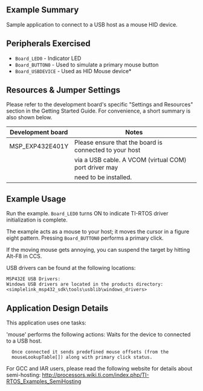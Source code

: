 ## Example Summary

Sample application to connect to a USB host as a mouse HID device.

## Peripherals Exercised

* `Board_LED0` -   Indicator LED
* `Board_BUTTON0`  - Used to simulate a primary mouse button
* `Board_USBDEVICE` - Used as HID Mouse device*

## Resources & Jumper Settings

Please refer to the development board's specific "Settings and Resources"
section in the Getting Started Guide. For convenience, a short summary is also
shown below.

| Development board | Notes |
| --- | --- |
|MSP_EXP432E401Y        | Please ensure that the board is connected to your host |
|        | via a USB cable. A VCOM (virtual COM) port driver may  |
|      | need to be installed.                                  |


## Example Usage

Run the example. `Board_LED0` turns ON to indicate TI-RTOS driver
initialization is complete.

The example acts as a mouse to your host; it moves the cursor in a figure eight
pattern.  Pressing `Board_BUTTON0` performs a primary click.

If the moving mouse gets annoying, you can suspend the target by hitting Alt-F8
in CCS.

USB drivers can be found at the following locations:

    MSP432E USB Drivers:
    Windows USB drivers are located in the products directory:
    <simplelink_msp432_sdk\tools\usblib\windows_drivers>


## Application Design Details

This application uses one tasks:

  'mouse' performs the following actions:
      Waits for the device to connected to a USB host.

      Once connected it sends predefined mouse offsets (from the
      mouseLookupTable[]) along with primary click status.

For GCC and IAR users, please read the following website for details about
semi-hosting:
    http://processors.wiki.ti.com/index.php/TI-RTOS_Examples_SemiHosting
